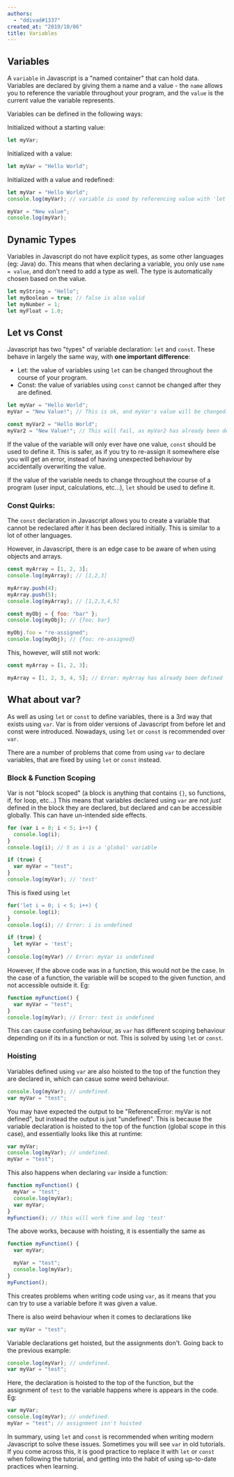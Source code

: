 ```yaml
---
authors:
  - "ddivad#1337"
created_at: "2019/10/06"
title: Variables
---
```


## Variables

A `variable` in Javascript is a "named container" that can hold data. Variables are declared by giving them a name and a value - the `name` allows you to reference the variable throughout your program, and the `value` is the current value the variable represents.

Variables can be defined in the following ways:

Initialized without a starting value:

```js
let myVar;
```

Initialized with a value:

```js
let myVar = "Hello World";
```

Initialized with a value and redefined:

```js
let myVar = "Hello World";
console.log(myVar); // variable is used by referencing value with 'let'

myVar = "New value";
console.log(myVar);
```

## Dynamic Types

Variables in Javascript do not have explicit types, as some other languages (eg: Java) do. This means that when declaring a variable, you only use `name = value`, and don't need to add a type as well. The type is automatically chosen based on the value.

```js
let myString = "Hello";
let myBoolean = true; // false is also valid
let myNumber = 1;
let myFloat = 1.0;
```

## Let vs Const

Javascript has two "types" of variable declaration: `let` and `const`. These behave in largely the same way, with **one important difference**:

- Let: the value of variables using `let` can be changed throughout the course of your program.
- Const: the value of variables using `const` cannot be changed after they are defined.

```js
let myVar = "Hello World";
myVar = "New Value!"; // This is ok, and myVar's value will be changed.

const myVar2 = "Hello World";
myVar2 = "New Value!"; // This will fail, as myVar2 has already been defined.
```

If the value of the variable will only ever have one value, `const` should be used to define it. This is safer, as if you try to re-assign it somewhere else you will get an error, instead of having unexpected behaviour by accidentally overwriting the value.

If the value of the variable needs to change throughout the course of a program (user input, calculations, etc...), `let` should be used to define it.

### Const Quirks:

The `const` declaration in Javascript allows you to create a variable that cannot be redeclared after it has been declared initially. This is similar to a lot of other languages.

However, in Javascript, there is an edge case to be aware of when using objects and arrays.

```js
const myArray = [1, 2, 3];
console.log(myArray); // [1,2,3]

myArray.push(4);
myArray.push(5);
console.log(myArray); // [1,2,3,4,5]

const myObj = { foo: "bar" };
console.log(myObj); // {foo: bar}

myObj.foo = "re-assigned";
console.log(myObj); // {foo: re-assigned}
```

This, however, will still not work:

```js
const myArray = [1, 2, 3];

myArray = [1, 2, 3, 4, 5]; // Error: myArray has already been defined
```

## What about var?

As well as using `let` or `const` to define variables, there is a 3rd way that exists using `var`. Var is from older versions of Javascript from before let and const were introduced. Nowadays, using `let` or `const` is recommended over `var`.

There are a number of problems that come from using `var` to declare variables, that are fixed by using `let` or `const` instead.

### Block & Function Scoping

Var is not "block scoped" (a block is anything that contains `{}`, so functions, if, for loop, etc...) This means that variables declared using `var` are not _just_ defined in the block they are declared, but declared and can be accessible globally. This can have un-intended side effects.

```js
for (var i = 0; i < 5; i++) {
  console.log(i);
}
console.log(i); // 5 as i is a 'global' variable

if (true) {
  var myVar = "test";
}
console.log(myVar); // 'test'
```

This is fixed using `let`

```js
for('let i = 0; i < 5; i++) {
  console.log(i);
}
console.log(i); // Error: i is undefined

if (true) {
  let myVar = 'test';
}
console.log(myVar) // Error: myVar is undefined
```

However, if the above code was in a function, this would not be the case. In the case of a function, the variable will be scoped to the given function, and not accessible outside it. Eg:

```js
function myFunction() {
  var myVar = "test";
}
console.log(myVar); // Error: test is undefined
```

This can cause confusing behaviour, as `var` has different scoping behaviour depending on if its in a function or not. This is solved by using `let` or `const`.

### Hoisting

Variables defined using `var` are also hoisted to the top of the function they are declared in, which can casue some weird behaviour.

```js
console.log(myVar); // undefined.
var myVar = "test";
```

You may have expected the output to be "ReferenceError: myVar is not defined", but instead the output is just "undefined". This is because the variable declaration is hoisted to the top of the function (global scope in this case), and essentially looks like this at runtime:

```js
var myVar;
console.log(myVar); // undefined.
myVar = "test";
```

This also happens when declaring `var` inside a function:

```js
function myFunction() {
  myVar = "test";
  console.log(myVar);
  var myVar;
}
myFunction(); // this will work fine and log 'test'
```

The above works, because with hoisting, it is essentially the same as

```js
function myFunction() {
  var myVar;

  myVar = "test";
  console.log(myVar);
}
myFunction();
```

This creates problems when writing code using `var`, as it means that you can try to use a variable before it was given a value.

There is also weird behaviour when it comes to declarations like

```js
var myVar = "test";
```

Variable declarations get hoisted, but the assignments don't. Going back to the previous example:

```js
console.log(myVar); // undefined.
var myVar = "test";
```

Here, the declaration is hoisted to the top of the function, but the assignment of `test` to the variable happens where is appears in the code. Eg:

```js
var myVar;
console.log(myVar); // undefined.
myVar = "test"; // assignment isn't hoisted
```

In summary, using `let` and `const` is recommended when writing modern Javascript to solve these issues. Sometimes you will see `var` in old tutorials. If you come across this, it is good practice to replace it with `let` or `const` when following the tutorial, and getting into the habit of using up-to-date practices when learning.
